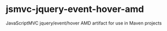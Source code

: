 jsmvc-jquery-event-hover-amd
============================

JavaScriptMVC jquery/event/hover AMD artifact for use in Maven projects
